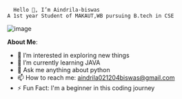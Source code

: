       Hello 👋, I’m Aindrila-biswas
    A 1st year Student of MAKAUT,WB pursuing B.tech in CSE
![image](https://github.com/Aindrila-biswas/Aindrila-biswas/assets/148515347/54fc0e32-18fd-4e7b-98de-8e320ab3e968)


  **About Me**:      
- 👀 I’m interested in exploring new things 
- 🌱 I’m currently learning JAVA
- 💬 Ask me anything about python
- 📫 How to reach me: aindrila021204biswas@gmail.com
- ⚡ Fun Fact: I'm a beginner in this coding journey

<!---
Aindrila-biswas/Aindrila-biswas is a ✨ special ✨ repository because its `README.md` (this file) appears on your GitHub profile.
You can click the Preview link to take a look at your changes.
--->
